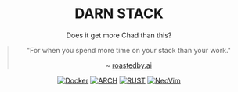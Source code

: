 <div align="center">

# DARN STACK
Does it get more Chad than this?

>"For when you spend more time on your stack than your work."
>
>~ [roastedby.ai](https://www.roastedby.ai)

[![Docker](https://img.shields.io/badge/Docker-2496ED.svg?style=for-the-badge)](https://www.docker.com/)
[![ARCH](https://img.shields.io/badge/ARCH-00436d.svg?style=for-the-badge)](https://www.archlinux.org/)
[![RUST](https://img.shields.io/badge/RUST-5D4F85.svg?style=for-the-badge)](https://www.rust-lang.org/)
[![NeoVim](https://img.shields.io/badge/NeoVim-6F99A6.svg?style=for-the-badge)](https://www.neovim.io/)

</div>
